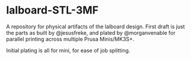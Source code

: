 # lalboard-STL-3MF

A repository for physical artifacts of the lalboard design.
First draft is just the parts as built by @jesusfreke, and plated by @morganvenable for parallel printing across multiple Prusa Minis/MK3S+.

Initial plating is all for mini, for ease of job splitting.
